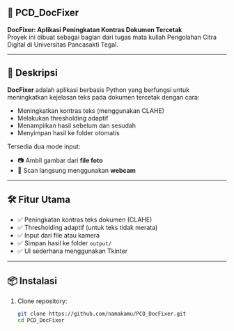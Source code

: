 ## 📄 PCD_DocFixer

**DocFixer: Aplikasi Peningkatan Kontras Dokumen Tercetak**  
Proyek ini dibuat sebagai bagian dari tugas mata kuliah Pengolahan Citra Digital di Universitas Pancasakti Tegal.

---

## 🎯 Deskripsi

**DocFixer** adalah aplikasi berbasis Python yang berfungsi untuk meningkatkan kejelasan teks pada dokumen tercetak dengan cara:
- Meningkatkan kontras teks (menggunakan CLAHE)
- Melakukan thresholding adaptif
- Menampilkan hasil sebelum dan sesudah
- Menyimpan hasil ke folder otomatis

Tersedia dua mode input:
- 📷 Ambil gambar dari **file foto**
- 📸 Scan langsung menggunakan **webcam**

---

## 🛠️ Fitur Utama

- ✅ Peningkatan kontras teks dokumen (CLAHE)
- ✅ Thresholding adaptif (untuk teks tidak merata)
- ✅ Input dari file atau kamera
- ✅ Simpan hasil ke folder `output/`
- ✅ UI sederhana menggunakan Tkinter

---

## 📦 Instalasi

1. Clone repository:
   ```bash
   git clone https://github.com/namakamu/PCD_DocFixer.git
   cd PCD_DocFixer
